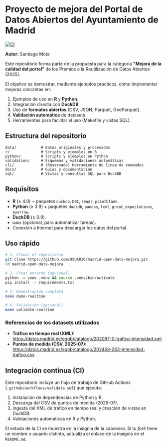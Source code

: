 # Proyecto de mejora del Portal de Datos Abiertos del Ayuntamiento de Madrid

[![CI](https://github.com/santiagomota/madrid-open-data-mejora/actions/workflows/validate.yml/badge.svg)](https://github.com/santiagomota/madrid-open-data-mejora/actions/workflows/validate.yml)

**Autor:** Santiago Mota

Este repositorio forma parte de la propuesta para la categoría **"Mejora de la calidad del portal"** de los Premios a la Reutilización de Datos Abiertos (2025).

El objetivo es demostrar, mediante ejemplos prácticos, cómo implementar mejoras concretas en:
1. Ejemplos de uso en **R** y **Python**.
2. Integración directa con **DuckDB**.
3. Uso de **formatos abiertos** (CSV, JSON, Parquet, GeoParquet).
4. **Validación automática** de datasets.
5. Herramientas para facilitar el uso (Makefile y vistas SQL).

## Estructura del repositorio

```
data/           # Datos originales y procesados
r/              # Scripts y ejemplos en R
python/         # Scripts y ejemplos en Python
validation/     # Esquemas y validaciones automáticas
cli/            # (Reservado) Herramienta de línea de comandos
docs/           # Guías y documentación
sql/            # Vistas y consultas SQL para DuckDB
```

## Requisitos

- **R** (≥ 4.0) + paquetes `duckdb`, `DBI`, `readr`, `pointblank`.
- **Python** (≥ 3.9) + paquetes `duckdb`, `pandas`, `lxml`, `great_expectations`, `pyarrow`.
- **DuckDB** (≥ 0.9).
- `make` (opcional, para automatizar tareas).
- Conexión a Internet para descargar los datos del portal.

## Uso rápido

```bash
# 1. Clonar el repositorio
git clone https://github.com/USUARIO/madrid-open-data-mejora.git
cd madrid-open-data-mejora

# 2. Crear entorno (opcional)
python -m venv .venv && source .venv/bin/activate
pip install -r requirements.txt

# 3. Demostración completa
make demo-realtime

# 4. Validación (opcional)
make validate-realtime
```

### Referencias de los datasets utilizados
- **Tráfico en tiempo real (XML):** https://datos.madrid.es/egob/catalogo/202087-0-trafico-intensidad.xml
- **Puntos de medida (CSV, 2025-07):** https://datos.madrid.es/egob/catalogo/202468-263-intensidad-trafico.csv


## Integración continua (CI)

Este repositorio incluye un flujo de trabajo de GitHub Actions (`.github/workflows/validate.yml`) que ejecuta:

1. Instalación de dependencias de Python y R.
2. Descarga del CSV de puntos de medida (2025-07).
3. Ingesta del XML de tráfico en tiempo real y creación de vistas en DuckDB.
4. Validaciones automáticas en R y Python.

El estado de la CI se muestra en la insignia de la cabecera. Si tu *fork* tiene un nombre o usuario distinto, actualiza el enlace de la insignia en el `README.md`.
